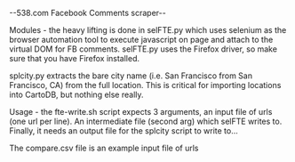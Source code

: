 --538.com Facebook Comments scraper--

Modules - the heavy lifting is done in selFTE.py which uses selenium as the browser automation tool to execute javascript on page and attach to the virtual DOM for FB comments. selFTE.py uses the Firefox driver, so make sure that you have Firefox installed.

splcity.py extracts the bare city name (i.e. San Francisco from San Francisco, CA) from the full location. This is critical for importing locations into CartoDB, but nothing else really.

Usage - the fte-write.sh script expects 3 arguments, an input file of urls (one url per line). An intermediate file (second arg) which selFTE writes to. Finally, it needs an output file for the splcity script to write to...

The compare.csv file is an example input file of urls
